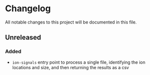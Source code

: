 # Changelog

All notable changes to this project will be documented in this file.

## Unreleased

### Added

- `ion-signals` entry point to process a single file, identifying the ion locations and size, and then returning the results as a csv
